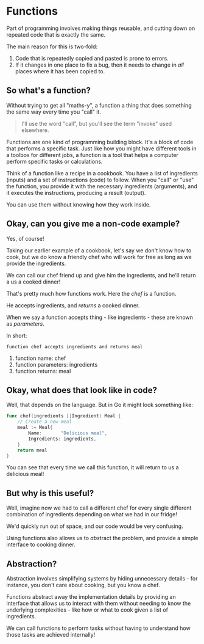 # Functions

Part of programming involves making things reusable, and cutting down on repeated code that is exactly the same.

The main reason for this is two-fold:

1. Code that is repeatedly copied and pasted is prone to errors.
2. If it changes in one place to fix a bug, then it needs to change in *all* places where it has been copied to.

## So what's a function?

Without trying to get all "maths-y", a function a thing that does something the same way every time you "call" it. 

> I'll use the word "call", but you'll see the term "invoke" used elsewhere.

Functions are one kind of programming building block. It's a block of code that performs a specific task. Just like how you might have different tools in a toolbox for different jobs, a function is a tool that helps a computer perform specific tasks or calculations.

Think of a function like a recipe in a cookbook. You have a list of ingredients (inputs) and a set of instructions (code) to follow. When you "call" or "use" the function, you provide it with the necessary ingredients (arguments), and it executes the instructions, producing a result (output).

You can use them without knowing how they work inside.

## Okay, can you give me a non-code example?

Yes, of course!

Taking our earlier example of a cookbook, let's say we don't know how to cook, but we do know a friendly chef who will work for free as long as we provide the ingredients.

We can call our chef friend up and give him the ingredients, and he'll return a us a cooked dinner!

That's pretty much how functions work. Here the *chef* is a function.

He accepts ingredients, and *returns* a cooked dinner.

When we say a function accepts thing - like ingredients - these are known as *parameters*.

In short:

```
function chef accepts ingredients and returns meal
```

1. function name: chef
2. function parameters: ingredients
3. function returns: meal

## Okay, what does that look like in code?

Well, that depends on the language. But in Go it might look something like:

```go
func chef(ingredients []Ingredient) Meal {
    // Create a new meal
    meal := Meal{
        Name:       "Delicious meal",
        Ingredients: ingredients,
    }
    return meal
}
```

You can see that every time we call this function, it will return to us a delicious meal!

## But why is this useful?

Well, imagine now we had to call a different chef for every single different combination of ingredients depending on what we had in our fridge!

We'd quickly run out of space, and our code would be very confusing. 

Using functions also allows us to *abs*tract the problem, and provide a simple interface to cooking dinner.

## Abstraction?

Abstraction involves simplifying systems by hiding unnecessary details - for instance, you don't care about cooking, but you know a chef. 

Functions abstract away the implementation details by providing an interface that allows us to interact with them without needing to know the underlying complexities - like how or what to cook given a list of ingredients. 

We can call functions to perform tasks without having to understand how those tasks are achieved internally!